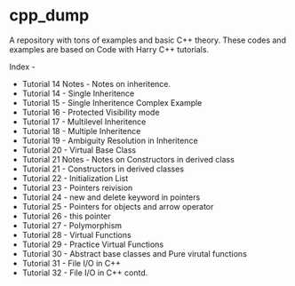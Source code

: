 # cpp_dump
A repository with tons of examples and basic C++ theory. These codes and examples are based on Code with Harry C++ tutorials.

Index - 
* Tutorial 14 Notes - Notes on inheritence.
* Tutorial 14 - Single Inheritence
* Tutorial 15 - Single Inheritence Complex Example
* Tutorial 16 - Protected Visibility mode
* Tutorial 17 - Multilevel Inheritence
* Tutorial 18 - Multiple Inheritence
* Tutorial 19 - Ambiguity Resolution in Inheritence
* Tutorial 20 - Virtual Base Class
* Tutorial 21 Notes - Notes on Constructors in derived class
* Tutorial 21 - Constructors in derived classes
* Tutorial 22 - Initialization List
* Tutorial 23 - Pointers reivision
* Tutorial 24 - new and delete keyword in pointers
* Tutorial 25 - Pointers for objects and arrow operator
* Tutorial 26 - this pointer
* Tutorial 27 - Polymorphism
* Tutorial 28 - Virtual Functions
* Tutorial 29 - Practice Virtual Functions
* Tutorial 30 - Abstract base classes and Pure virutal functions
* Tutorial 31 - File I/O in C++
* Tutorial 32 - File I/O in C++ contd.

